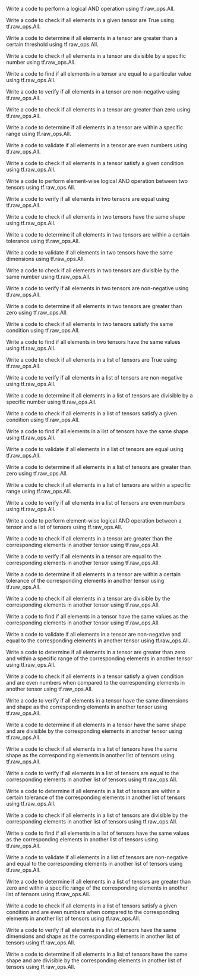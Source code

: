 Write a code to perform a logical AND operation using tf.raw_ops.All.

Write a code to check if all elements in a given tensor are True using tf.raw_ops.All.

Write a code to determine if all elements in a tensor are greater than a certain threshold using tf.raw_ops.All.

Write a code to check if all elements in a tensor are divisible by a specific number using tf.raw_ops.All.

Write a code to find if all elements in a tensor are equal to a particular value using tf.raw_ops.All.

Write a code to verify if all elements in a tensor are non-negative using tf.raw_ops.All.

Write a code to check if all elements in a tensor are greater than zero using tf.raw_ops.All.

Write a code to determine if all elements in a tensor are within a specific range using tf.raw_ops.All.

Write a code to validate if all elements in a tensor are even numbers using tf.raw_ops.All.

Write a code to check if all elements in a tensor satisfy a given condition using tf.raw_ops.All.

Write a code to perform element-wise logical AND operation between two tensors using tf.raw_ops.All.

Write a code to verify if all elements in two tensors are equal using tf.raw_ops.All.

Write a code to check if all elements in two tensors have the same shape using tf.raw_ops.All.

Write a code to determine if all elements in two tensors are within a certain tolerance using tf.raw_ops.All.

Write a code to validate if all elements in two tensors have the same dimensions using tf.raw_ops.All.

Write a code to check if all elements in two tensors are divisible by the same number using tf.raw_ops.All.

Write a code to verify if all elements in two tensors are non-negative using tf.raw_ops.All.

Write a code to determine if all elements in two tensors are greater than zero using tf.raw_ops.All.

Write a code to check if all elements in two tensors satisfy the same condition using tf.raw_ops.All.

Write a code to find if all elements in two tensors have the same values using tf.raw_ops.All.

Write a code to check if all elements in a list of tensors are True using tf.raw_ops.All.

Write a code to verify if all elements in a list of tensors are non-negative using tf.raw_ops.All.

Write a code to determine if all elements in a list of tensors are divisible by a specific number using tf.raw_ops.All.

Write a code to check if all elements in a list of tensors satisfy a given condition using tf.raw_ops.All.

Write a code to find if all elements in a list of tensors have the same shape using tf.raw_ops.All.

Write a code to validate if all elements in a list of tensors are equal using tf.raw_ops.All.

Write a code to determine if all elements in a list of tensors are greater than zero using tf.raw_ops.All.

Write a code to check if all elements in a list of tensors are within a specific range using tf.raw_ops.All.

Write a code to verify if all elements in a list of tensors are even numbers using tf.raw_ops.All.

Write a code to perform element-wise logical AND operation between a tensor and a list of tensors using tf.raw_ops.All.

Write a code to check if all elements in a tensor are greater than the corresponding elements in another tensor using tf.raw_ops.All.

Write a code to verify if all elements in a tensor are equal to the corresponding elements in another tensor using tf.raw_ops.All.

Write a code to determine if all elements in a tensor are within a certain tolerance of the corresponding elements in another tensor using tf.raw_ops.All.

Write a code to check if all elements in a tensor are divisible by the corresponding elements in another tensor using tf.raw_ops.All.

Write a code to find if all elements in a tensor have the same values as the corresponding elements in another tensor using tf.raw_ops.All.

Write a code to validate if all elements in a tensor are non-negative and equal to the corresponding elements in another tensor using tf.raw_ops.All.

Write a code to determine if all elements in a tensor are greater than zero and within a specific range of the corresponding elements in another tensor using tf.raw_ops.All.

Write a code to check if all elements in a tensor satisfy a given condition and are even numbers when compared to the corresponding elements in another tensor using tf.raw_ops.All.

Write a code to verify if all elements in a tensor have the same dimensions and shape as the corresponding elements in another tensor using tf.raw_ops.All.

Write a code to determine if all elements in a tensor have the same shape and are divisible by the corresponding elements in another tensor using tf.raw_ops.All.

Write a code to check if all elements in a list of tensors have the same shape as the corresponding elements in another list of tensors using tf.raw_ops.All.

Write a code to verify if all elements in a list of tensors are equal to the corresponding elements in another list of tensors using tf.raw_ops.All.

Write a code to determine if all elements in a list of tensors are within a certain tolerance of the corresponding elements in another list of tensors using tf.raw_ops.All.

Write a code to check if all elements in a list of tensors are divisible by the corresponding elements in another list of tensors using tf.raw_ops.All.

Write a code to find if all elements in a list of tensors have the same values as the corresponding elements in another list of tensors using tf.raw_ops.All.

Write a code to validate if all elements in a list of tensors are non-negative and equal to the corresponding elements in another list of tensors using tf.raw_ops.All.

Write a code to determine if all elements in a list of tensors are greater than zero and within a specific range of the corresponding elements in another list of tensors using tf.raw_ops.All.

Write a code to check if all elements in a list of tensors satisfy a given condition and are even numbers when compared to the corresponding elements in another list of tensors using tf.raw_ops.All.

Write a code to verify if all elements in a list of tensors have the same dimensions and shape as the corresponding elements in another list of tensors using tf.raw_ops.All.

Write a code to determine if all elements in a list of tensors have the same shape and are divisible by the corresponding elements in another list of tensors using tf.raw_ops.All.